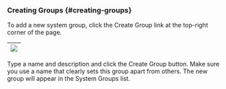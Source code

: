### Creating Groups {#creating-groups}

To add a new system group, click the Create Group link at the top-right corner of the page.

| ![](systems_edit_group.png) |
| --- |

Type a name and description and click the Create Group button. Make sure you use a name that clearly sets this group apart from others. The new group will appear in the System Groups list.
